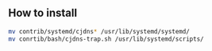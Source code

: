 ## How to install

```bash
mv contrib/systemd/cjdns* /usr/lib/systemd/systemd/
mv conrtib/bash/cjdns-trap.sh /usr/lib/systemd/scripts/
```
